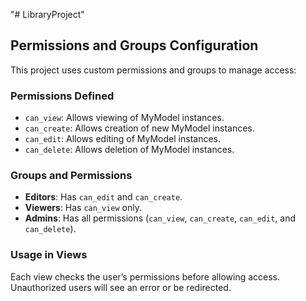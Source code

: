 "# LibraryProject" 


## Permissions and Groups Configuration

This project uses custom permissions and groups to manage access:

### Permissions Defined
- `can_view`: Allows viewing of MyModel instances.
- `can_create`: Allows creation of new MyModel instances.
- `can_edit`: Allows editing of MyModel instances.
- `can_delete`: Allows deletion of MyModel instances.

### Groups and Permissions
- **Editors**: Has `can_edit` and `can_create`.
- **Viewers**: Has `can_view` only.
- **Admins**: Has all permissions (`can_view`, `can_create`, `can_edit`, and `can_delete`).

### Usage in Views
Each view checks the user’s permissions before allowing access. Unauthorized users will see an error or be redirected.

